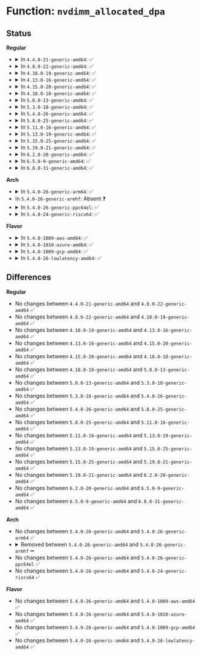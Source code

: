 # Function: <code>nvdimm_allocated_dpa</code>

## Status
<b>Regular</b>
<ul>
<li>
<details>
<summary>In <code>4.4.0-21-generic-amd64</code>: ✅</summary>

```c
resource_size_t nvdimm_allocated_dpa(struct nvdimm_drvdata * ndd, struct nd_label_id * label_id)
```

```json
{
  "name": "nvdimm_allocated_dpa",
  "collision_type": "Unique Global",
  "inline_type": "No",
  "funcs": [
    {
      "addr": 18446744071584715856,
      "name": "nvdimm_allocated_dpa",
      "external": true,
      "loc": "drivers/nvdimm/dimm_devs.c:514",
      "file": "drivers/nvdimm/dimm_devs.c",
      "inline": "seen, unknown",
      "caller_inline": [],
      "caller_func": [
        "drivers/nvdimm/namespace_devs.c:size_store"
      ]
    }
  ],
  "symbols": [
    {
      "addr": 18446744071584715856,
      "name": "nvdimm_allocated_dpa",
      "section": ".text",
      "bind": "STB_GLOBAL",
      "size": 81
    }
  ]
}
```
</details>
</li>
<li>
<details>
<summary>In <code>4.8.0-22-generic-amd64</code>: ✅</summary>

```c
resource_size_t nvdimm_allocated_dpa(struct nvdimm_drvdata * ndd, struct nd_label_id * label_id)
```

```json
{
  "name": "nvdimm_allocated_dpa",
  "collision_type": "Unique Global",
  "inline_type": "No",
  "funcs": [
    {
      "addr": 18446744071585066800,
      "name": "nvdimm_allocated_dpa",
      "external": true,
      "loc": "drivers/nvdimm/dimm_devs.c:523",
      "file": "drivers/nvdimm/dimm_devs.c",
      "inline": "seen, unknown",
      "caller_inline": [],
      "caller_func": [
        "drivers/nvdimm/namespace_devs.c:size_store"
      ]
    }
  ],
  "symbols": [
    {
      "addr": 18446744071585066800,
      "name": "nvdimm_allocated_dpa",
      "section": ".text",
      "bind": "STB_GLOBAL",
      "size": 81
    }
  ]
}
```
</details>
</li>
<li>
<details>
<summary>In <code>4.10.0-19-generic-amd64</code>: ✅</summary>

```c
resource_size_t nvdimm_allocated_dpa(struct nvdimm_drvdata * ndd, struct nd_label_id * label_id)
```

```json
{
  "name": "nvdimm_allocated_dpa",
  "collision_type": "Unique Global",
  "inline_type": "No",
  "funcs": [
    {
      "addr": 18446744071585251488,
      "name": "nvdimm_allocated_dpa",
      "external": true,
      "loc": "drivers/nvdimm/dimm_devs.c:654",
      "file": "drivers/nvdimm/dimm_devs.c",
      "inline": "seen, unknown",
      "caller_inline": [],
      "caller_func": [
        "drivers/nvdimm/namespace_devs.c:size_store"
      ]
    }
  ],
  "symbols": [
    {
      "addr": 18446744071585251488,
      "name": "nvdimm_allocated_dpa",
      "section": ".text",
      "bind": "STB_GLOBAL",
      "size": 81
    }
  ]
}
```
</details>
</li>
<li>
<details>
<summary>In <code>4.13.0-16-generic-amd64</code>: ✅</summary>

```c
resource_size_t nvdimm_allocated_dpa(struct nvdimm_drvdata * ndd, struct nd_label_id * label_id)
```

```json
{
  "name": "nvdimm_allocated_dpa",
  "collision_type": "Unique Global",
  "inline_type": "No",
  "funcs": [
    {
      "addr": 18446744071585333472,
      "name": "nvdimm_allocated_dpa",
      "external": true,
      "loc": "drivers/nvdimm/dimm_devs.c:615",
      "file": "drivers/nvdimm/dimm_devs.c",
      "inline": "seen, unknown",
      "caller_inline": [],
      "caller_func": [
        "drivers/nvdimm/namespace_devs.c:size_store"
      ]
    }
  ],
  "symbols": [
    {
      "addr": 18446744071585333472,
      "name": "nvdimm_allocated_dpa",
      "section": ".text",
      "bind": "STB_GLOBAL",
      "size": 89
    }
  ]
}
```
</details>
</li>
<li>
<details>
<summary>In <code>4.15.0-20-generic-amd64</code>: ✅</summary>

```c
resource_size_t nvdimm_allocated_dpa(struct nvdimm_drvdata * ndd, struct nd_label_id * label_id)
```

```json
{
  "name": "nvdimm_allocated_dpa",
  "collision_type": "Unique Global",
  "inline_type": "No",
  "funcs": [
    {
      "addr": 18446744071585761536,
      "name": "nvdimm_allocated_dpa",
      "external": true,
      "loc": "drivers/nvdimm/dimm_devs.c:634",
      "file": "drivers/nvdimm/dimm_devs.c",
      "inline": "seen, unknown",
      "caller_inline": [],
      "caller_func": [
        "drivers/nvdimm/namespace_devs.c:size_store"
      ]
    }
  ],
  "symbols": [
    {
      "addr": 18446744071585761536,
      "name": "nvdimm_allocated_dpa",
      "section": ".text",
      "bind": "STB_GLOBAL",
      "size": 89
    }
  ]
}
```
</details>
</li>
<li>
<details>
<summary>In <code>4.18.0-10-generic-amd64</code>: ✅</summary>

```c
resource_size_t nvdimm_allocated_dpa(struct nvdimm_drvdata * ndd, struct nd_label_id * label_id)
```

```json
{
  "name": "nvdimm_allocated_dpa",
  "collision_type": "Unique Global",
  "inline_type": "No",
  "funcs": [
    {
      "addr": 18446744071586007920,
      "name": "nvdimm_allocated_dpa",
      "external": true,
      "loc": "drivers/nvdimm/dimm_devs.c:666",
      "file": "drivers/nvdimm/dimm_devs.c",
      "inline": "seen, unknown",
      "caller_inline": [],
      "caller_func": [
        "drivers/nvdimm/namespace_devs.c:size_store"
      ]
    }
  ],
  "symbols": [
    {
      "addr": 18446744071586007920,
      "name": "nvdimm_allocated_dpa",
      "section": ".text",
      "bind": "STB_GLOBAL",
      "size": 89
    }
  ]
}
```
</details>
</li>
<li>
<details>
<summary>In <code>5.0.0-13-generic-amd64</code>: ✅</summary>

```c
resource_size_t nvdimm_allocated_dpa(struct nvdimm_drvdata * ndd, struct nd_label_id * label_id)
```

```json
{
  "name": "nvdimm_allocated_dpa",
  "collision_type": "Unique Global",
  "inline_type": "No",
  "funcs": [
    {
      "addr": 18446744071586146480,
      "name": "nvdimm_allocated_dpa",
      "external": true,
      "loc": "drivers/nvdimm/dimm_devs.c:866",
      "file": "drivers/nvdimm/dimm_devs.c",
      "inline": "seen, unknown",
      "caller_inline": [],
      "caller_func": [
        "drivers/nvdimm/namespace_devs.c:size_store"
      ]
    }
  ],
  "symbols": [
    {
      "addr": 18446744071586146480,
      "name": "nvdimm_allocated_dpa",
      "section": ".text",
      "bind": "STB_GLOBAL",
      "size": 89
    }
  ]
}
```
</details>
</li>
<li>
<details>
<summary>In <code>5.3.0-18-generic-amd64</code>: ✅</summary>

```c
resource_size_t nvdimm_allocated_dpa(struct nvdimm_drvdata * ndd, struct nd_label_id * label_id)
```

```json
{
  "name": "nvdimm_allocated_dpa",
  "collision_type": "Unique Global",
  "inline_type": "No",
  "funcs": [
    {
      "addr": 18446744071586381888,
      "name": "nvdimm_allocated_dpa",
      "external": true,
      "loc": "drivers/nvdimm/dimm_devs.c:865",
      "file": "drivers/nvdimm/dimm_devs.c",
      "inline": "seen, unknown",
      "caller_inline": [],
      "caller_func": [
        "drivers/nvdimm/namespace_devs.c:__size_store"
      ]
    }
  ],
  "symbols": [
    {
      "addr": 18446744071586381888,
      "name": "nvdimm_allocated_dpa",
      "section": ".text",
      "bind": "STB_GLOBAL",
      "size": 89
    }
  ]
}
```
</details>
</li>
<li>
<details>
<summary>In <code>5.4.0-26-generic-amd64</code>: ✅</summary>

```c
resource_size_t nvdimm_allocated_dpa(struct nvdimm_drvdata * ndd, struct nd_label_id * label_id)
```

```json
{
  "name": "nvdimm_allocated_dpa",
  "collision_type": "Unique Global",
  "inline_type": "No",
  "funcs": [
    {
      "addr": 18446744071586529840,
      "name": "nvdimm_allocated_dpa",
      "external": true,
      "loc": "drivers/nvdimm/dimm_devs.c:793",
      "file": "drivers/nvdimm/dimm_devs.c",
      "inline": "seen, unknown",
      "caller_inline": [],
      "caller_func": [
        "drivers/nvdimm/namespace_devs.c:__size_store"
      ]
    }
  ],
  "symbols": [
    {
      "addr": 18446744071586529840,
      "name": "nvdimm_allocated_dpa",
      "section": ".text",
      "bind": "STB_GLOBAL",
      "size": 89
    }
  ]
}
```
</details>
</li>
<li>
<details>
<summary>In <code>5.8.0-25-generic-amd64</code>: ✅</summary>

```c
resource_size_t nvdimm_allocated_dpa(struct nvdimm_drvdata * ndd, struct nd_label_id * label_id)
```

```json
{
  "name": "nvdimm_allocated_dpa",
  "collision_type": "Unique Global",
  "inline_type": "No",
  "funcs": [
    {
      "addr": 18446744071587311152,
      "name": "nvdimm_allocated_dpa",
      "external": true,
      "loc": "drivers/nvdimm/dimm_devs.c:856",
      "file": "drivers/nvdimm/dimm_devs.c",
      "inline": "seen, unknown",
      "caller_inline": [],
      "caller_func": [
        "drivers/nvdimm/namespace_devs.c:__size_store"
      ]
    }
  ],
  "symbols": [
    {
      "addr": 18446744071587311152,
      "name": "nvdimm_allocated_dpa",
      "section": ".text",
      "bind": "STB_GLOBAL",
      "size": 89
    }
  ]
}
```
</details>
</li>
<li>
<details>
<summary>In <code>5.11.0-16-generic-amd64</code>: ✅</summary>

```c
resource_size_t nvdimm_allocated_dpa(struct nvdimm_drvdata * ndd, struct nd_label_id * label_id)
```

```json
{
  "name": "nvdimm_allocated_dpa",
  "collision_type": "Unique Global",
  "inline_type": "No",
  "funcs": [
    {
      "addr": 18446744071587373184,
      "name": "nvdimm_allocated_dpa",
      "external": true,
      "loc": "drivers/nvdimm/dimm_devs.c:986",
      "file": "drivers/nvdimm/dimm_devs.c",
      "inline": "seen, unknown",
      "caller_inline": [],
      "caller_func": [
        "drivers/nvdimm/namespace_devs.c:__size_store"
      ]
    }
  ],
  "symbols": [
    {
      "addr": 18446744071587373184,
      "name": "nvdimm_allocated_dpa",
      "section": ".text",
      "bind": "STB_GLOBAL",
      "size": 89
    }
  ]
}
```
</details>
</li>
<li>
<details>
<summary>In <code>5.13.0-19-generic-amd64</code>: ✅</summary>

```c
resource_size_t nvdimm_allocated_dpa(struct nvdimm_drvdata * ndd, struct nd_label_id * label_id)
```

```json
{
  "name": "nvdimm_allocated_dpa",
  "collision_type": "Unique Global",
  "inline_type": "No",
  "funcs": [
    {
      "addr": 18446744071587255184,
      "name": "nvdimm_allocated_dpa",
      "external": true,
      "loc": "drivers/nvdimm/dimm_devs.c:986",
      "file": "drivers/nvdimm/dimm_devs.c",
      "inline": "seen, unknown",
      "caller_inline": [],
      "caller_func": [
        "drivers/nvdimm/namespace_devs.c:__size_store"
      ]
    }
  ],
  "symbols": [
    {
      "addr": 18446744071587255184,
      "name": "nvdimm_allocated_dpa",
      "section": ".text",
      "bind": "STB_GLOBAL",
      "size": 89
    }
  ]
}
```
</details>
</li>
<li>
<details>
<summary>In <code>5.15.0-25-generic-amd64</code>: ✅</summary>

```c
resource_size_t nvdimm_allocated_dpa(struct nvdimm_drvdata * ndd, struct nd_label_id * label_id)
```

```json
{
  "name": "nvdimm_allocated_dpa",
  "collision_type": "Unique Global",
  "inline_type": "No",
  "funcs": [
    {
      "addr": 18446744071587822112,
      "name": "nvdimm_allocated_dpa",
      "external": true,
      "loc": "drivers/nvdimm/dimm_devs.c:1004",
      "file": "drivers/nvdimm/dimm_devs.c",
      "inline": "seen, unknown",
      "caller_inline": [],
      "caller_func": [
        "drivers/nvdimm/namespace_devs.c:__size_store"
      ]
    }
  ],
  "symbols": [
    {
      "addr": 18446744071587822112,
      "name": "nvdimm_allocated_dpa",
      "section": ".text",
      "bind": "STB_GLOBAL",
      "size": 89
    }
  ]
}
```
</details>
</li>
<li>
<details>
<summary>In <code>5.19.0-21-generic-amd64</code>: ✅</summary>

```c
resource_size_t nvdimm_allocated_dpa(struct nvdimm_drvdata * ndd, struct nd_label_id * label_id)
```

```json
{
  "name": "nvdimm_allocated_dpa",
  "collision_type": "Unique Global",
  "inline_type": "No",
  "funcs": [
    {
      "addr": 18446744071589170768,
      "name": "nvdimm_allocated_dpa",
      "external": true,
      "loc": "drivers/nvdimm/dimm_devs.c:832",
      "file": "drivers/nvdimm/dimm_devs.c",
      "inline": "seen, unknown",
      "caller_inline": [],
      "caller_func": [
        "drivers/nvdimm/namespace_devs.c:__size_store"
      ]
    }
  ],
  "symbols": [
    {
      "addr": 18446744071589170768,
      "name": "nvdimm_allocated_dpa",
      "section": ".text",
      "bind": "STB_GLOBAL",
      "size": 105
    }
  ]
}
```
</details>
</li>
<li>
<details>
<summary>In <code>6.2.0-20-generic-amd64</code>: ✅</summary>

```c
resource_size_t nvdimm_allocated_dpa(struct nvdimm_drvdata * ndd, struct nd_label_id * label_id)
```

```json
{
  "name": "nvdimm_allocated_dpa",
  "collision_type": "Unique Global",
  "inline_type": "No",
  "funcs": [
    {
      "addr": 18446744071590723104,
      "name": "nvdimm_allocated_dpa",
      "external": true,
      "loc": "drivers/nvdimm/dimm_devs.c:842",
      "file": "drivers/nvdimm/dimm_devs.c",
      "inline": "seen, unknown",
      "caller_inline": [],
      "caller_func": [
        "drivers/nvdimm/namespace_devs.c:__size_store"
      ]
    }
  ],
  "symbols": [
    {
      "addr": 18446744071590723104,
      "name": "nvdimm_allocated_dpa",
      "section": ".text",
      "bind": "STB_GLOBAL",
      "size": 105
    }
  ]
}
```
</details>
</li>
<li>
<details>
<summary>In <code>6.5.0-9-generic-amd64</code>: ✅</summary>

```c
resource_size_t nvdimm_allocated_dpa(struct nvdimm_drvdata * ndd, struct nd_label_id * label_id)
```

```json
{
  "name": "nvdimm_allocated_dpa",
  "collision_type": "Unique Global",
  "inline_type": "No",
  "funcs": [
    {
      "addr": 18446744071591064416,
      "name": "nvdimm_allocated_dpa",
      "external": true,
      "loc": "drivers/nvdimm/dimm_devs.c:842",
      "file": "drivers/nvdimm/dimm_devs.c",
      "inline": "seen, unknown",
      "caller_inline": [],
      "caller_func": [
        "drivers/nvdimm/namespace_devs.c:__size_store"
      ]
    }
  ],
  "symbols": [
    {
      "addr": 18446744071591064416,
      "name": "nvdimm_allocated_dpa",
      "section": ".text",
      "bind": "STB_GLOBAL",
      "size": 105
    }
  ]
}
```
</details>
</li>
<li>
<details>
<summary>In <code>6.8.0-31-generic-amd64</code>: ✅</summary>

```c
resource_size_t nvdimm_allocated_dpa(struct nvdimm_drvdata * ndd, struct nd_label_id * label_id)
```

```json
{
  "name": "nvdimm_allocated_dpa",
  "collision_type": "Unique Global",
  "inline_type": "No",
  "funcs": [
    {
      "addr": 18446744071591409168,
      "name": "nvdimm_allocated_dpa",
      "external": true,
      "loc": "drivers/nvdimm/dimm_devs.c:851",
      "file": "drivers/nvdimm/dimm_devs.c",
      "inline": "seen, unknown",
      "caller_inline": [],
      "caller_func": [
        "drivers/nvdimm/namespace_devs.c:__size_store"
      ]
    }
  ],
  "symbols": [
    {
      "addr": 18446744071591409168,
      "name": "nvdimm_allocated_dpa",
      "section": ".text",
      "bind": "STB_GLOBAL",
      "size": 105
    }
  ]
}
```
</details>
</li>
</ul>
<b>Arch</b>
<ul>
<li>
<details>
<summary>In <code>5.4.0-26-generic-arm64</code>: ✅</summary>

```c
resource_size_t nvdimm_allocated_dpa(struct nvdimm_drvdata * ndd, struct nd_label_id * label_id)
```

```json
{
  "name": "nvdimm_allocated_dpa",
  "collision_type": "Unique Global",
  "inline_type": "No",
  "funcs": [
    {
      "addr": 18446603336499416424,
      "name": "nvdimm_allocated_dpa",
      "external": true,
      "loc": "drivers/nvdimm/dimm_devs.c:793",
      "file": "drivers/nvdimm/dimm_devs.c",
      "inline": "seen, unknown",
      "caller_inline": [],
      "caller_func": [
        "drivers/nvdimm/namespace_devs.c:__size_store"
      ]
    }
  ],
  "symbols": [
    {
      "addr": 18446603336499416424,
      "name": "nvdimm_allocated_dpa",
      "section": ".text",
      "bind": "STB_GLOBAL",
      "size": 108
    }
  ]
}
```
</details>
</li>
<li>
In <code>5.4.0-26-generic-armhf</code>: Absent ❓
</li>
<li>
<details>
<summary>In <code>5.4.0-26-generic-ppc64el</code>: ✅</summary>

```c
resource_size_t nvdimm_allocated_dpa(struct nvdimm_drvdata * ndd, struct nd_label_id * label_id)
```

```json
{
  "name": "nvdimm_allocated_dpa",
  "collision_type": "Unique Global",
  "inline_type": "No",
  "funcs": [
    {
      "addr": 13835058055292659680,
      "name": "nvdimm_allocated_dpa",
      "external": true,
      "loc": "drivers/nvdimm/dimm_devs.c:793",
      "file": "drivers/nvdimm/dimm_devs.c",
      "inline": "seen, unknown",
      "caller_inline": [],
      "caller_func": [
        "drivers/nvdimm/namespace_devs.c:__size_store"
      ]
    }
  ],
  "symbols": [
    {
      "addr": 13835058055292659680,
      "name": "nvdimm_allocated_dpa",
      "section": ".text",
      "bind": "STB_GLOBAL",
      "size": 608
    }
  ]
}
```
</details>
</li>
<li>
<details>
<summary>In <code>5.4.0-24-generic-riscv64</code>: ✅</summary>

```c
resource_size_t nvdimm_allocated_dpa(struct nvdimm_drvdata * ndd, struct nd_label_id * label_id)
```

```json
{
  "name": "nvdimm_allocated_dpa",
  "collision_type": "Unique Global",
  "inline_type": "No",
  "funcs": [
    {
      "addr": 18446743936276644778,
      "name": "nvdimm_allocated_dpa",
      "external": true,
      "loc": "drivers/nvdimm/dimm_devs.c:793",
      "file": "drivers/nvdimm/dimm_devs.c",
      "inline": "seen, unknown",
      "caller_inline": [],
      "caller_func": [
        "drivers/nvdimm/namespace_devs.c:__size_store"
      ]
    }
  ],
  "symbols": [
    {
      "addr": 18446743936276644778,
      "name": "nvdimm_allocated_dpa",
      "section": ".text",
      "bind": "STB_GLOBAL",
      "size": 84
    }
  ]
}
```
</details>
</li>
</ul>
<b>Flavor</b>
<ul>
<li>
<details>
<summary>In <code>5.4.0-1009-aws-amd64</code>: ✅</summary>

```c
resource_size_t nvdimm_allocated_dpa(struct nvdimm_drvdata * ndd, struct nd_label_id * label_id)
```

```json
{
  "name": "nvdimm_allocated_dpa",
  "collision_type": "Unique Global",
  "inline_type": "No",
  "funcs": [
    {
      "addr": 18446744071586220320,
      "name": "nvdimm_allocated_dpa",
      "external": true,
      "loc": "drivers/nvdimm/dimm_devs.c:793",
      "file": "drivers/nvdimm/dimm_devs.c",
      "inline": "seen, unknown",
      "caller_inline": [],
      "caller_func": [
        "drivers/nvdimm/namespace_devs.c:__size_store"
      ]
    }
  ],
  "symbols": [
    {
      "addr": 18446744071586220320,
      "name": "nvdimm_allocated_dpa",
      "section": ".text",
      "bind": "STB_GLOBAL",
      "size": 89
    }
  ]
}
```
</details>
</li>
<li>
<details>
<summary>In <code>5.4.0-1010-azure-amd64</code>: ✅</summary>

```c
resource_size_t nvdimm_allocated_dpa(struct nvdimm_drvdata * ndd, struct nd_label_id * label_id)
```

```json
{
  "name": "nvdimm_allocated_dpa",
  "collision_type": "Unique Global",
  "inline_type": "No",
  "funcs": [
    {
      "addr": 18446744071586038688,
      "name": "nvdimm_allocated_dpa",
      "external": true,
      "loc": "drivers/nvdimm/dimm_devs.c:793",
      "file": "drivers/nvdimm/dimm_devs.c",
      "inline": "seen, unknown",
      "caller_inline": [],
      "caller_func": [
        "drivers/nvdimm/namespace_devs.c:__size_store"
      ]
    }
  ],
  "symbols": [
    {
      "addr": 18446744071586038688,
      "name": "nvdimm_allocated_dpa",
      "section": ".text",
      "bind": "STB_GLOBAL",
      "size": 89
    }
  ]
}
```
</details>
</li>
<li>
<details>
<summary>In <code>5.4.0-1009-gcp-amd64</code>: ✅</summary>

```c
resource_size_t nvdimm_allocated_dpa(struct nvdimm_drvdata * ndd, struct nd_label_id * label_id)
```

```json
{
  "name": "nvdimm_allocated_dpa",
  "collision_type": "Unique Global",
  "inline_type": "No",
  "funcs": [
    {
      "addr": 18446744071586477808,
      "name": "nvdimm_allocated_dpa",
      "external": true,
      "loc": "drivers/nvdimm/dimm_devs.c:793",
      "file": "drivers/nvdimm/dimm_devs.c",
      "inline": "seen, unknown",
      "caller_inline": [],
      "caller_func": [
        "drivers/nvdimm/namespace_devs.c:__size_store"
      ]
    }
  ],
  "symbols": [
    {
      "addr": 18446744071586477808,
      "name": "nvdimm_allocated_dpa",
      "section": ".text",
      "bind": "STB_GLOBAL",
      "size": 89
    }
  ]
}
```
</details>
</li>
<li>
<details>
<summary>In <code>5.4.0-26-lowlatency-amd64</code>: ✅</summary>

```c
resource_size_t nvdimm_allocated_dpa(struct nvdimm_drvdata * ndd, struct nd_label_id * label_id)
```

```json
{
  "name": "nvdimm_allocated_dpa",
  "collision_type": "Unique Global",
  "inline_type": "No",
  "funcs": [
    {
      "addr": 18446744071586589488,
      "name": "nvdimm_allocated_dpa",
      "external": true,
      "loc": "drivers/nvdimm/dimm_devs.c:793",
      "file": "drivers/nvdimm/dimm_devs.c",
      "inline": "seen, unknown",
      "caller_inline": [],
      "caller_func": [
        "drivers/nvdimm/namespace_devs.c:__size_store"
      ]
    }
  ],
  "symbols": [
    {
      "addr": 18446744071586589488,
      "name": "nvdimm_allocated_dpa",
      "section": ".text",
      "bind": "STB_GLOBAL",
      "size": 89
    }
  ]
}
```
</details>
</li>
</ul>

## Differences
<b>Regular</b>
<ul>
<li>
No changes between <code>4.4.0-21-generic-amd64</code> and <code>4.8.0-22-generic-amd64</code> ✅
</li>
<li>
No changes between <code>4.8.0-22-generic-amd64</code> and <code>4.10.0-19-generic-amd64</code> ✅
</li>
<li>
No changes between <code>4.10.0-19-generic-amd64</code> and <code>4.13.0-16-generic-amd64</code> ✅
</li>
<li>
No changes between <code>4.13.0-16-generic-amd64</code> and <code>4.15.0-20-generic-amd64</code> ✅
</li>
<li>
No changes between <code>4.15.0-20-generic-amd64</code> and <code>4.18.0-10-generic-amd64</code> ✅
</li>
<li>
No changes between <code>4.18.0-10-generic-amd64</code> and <code>5.0.0-13-generic-amd64</code> ✅
</li>
<li>
No changes between <code>5.0.0-13-generic-amd64</code> and <code>5.3.0-18-generic-amd64</code> ✅
</li>
<li>
No changes between <code>5.3.0-18-generic-amd64</code> and <code>5.4.0-26-generic-amd64</code> ✅
</li>
<li>
No changes between <code>5.4.0-26-generic-amd64</code> and <code>5.8.0-25-generic-amd64</code> ✅
</li>
<li>
No changes between <code>5.8.0-25-generic-amd64</code> and <code>5.11.0-16-generic-amd64</code> ✅
</li>
<li>
No changes between <code>5.11.0-16-generic-amd64</code> and <code>5.13.0-19-generic-amd64</code> ✅
</li>
<li>
No changes between <code>5.13.0-19-generic-amd64</code> and <code>5.15.0-25-generic-amd64</code> ✅
</li>
<li>
No changes between <code>5.15.0-25-generic-amd64</code> and <code>5.19.0-21-generic-amd64</code> ✅
</li>
<li>
No changes between <code>5.19.0-21-generic-amd64</code> and <code>6.2.0-20-generic-amd64</code> ✅
</li>
<li>
No changes between <code>6.2.0-20-generic-amd64</code> and <code>6.5.0-9-generic-amd64</code> ✅
</li>
<li>
No changes between <code>6.5.0-9-generic-amd64</code> and <code>6.8.0-31-generic-amd64</code> ✅
</li>
</ul>
<b>Arch</b>
<ul>
<li>
No changes between <code>5.4.0-26-generic-amd64</code> and <code>5.4.0-26-generic-arm64</code> ✅
</li>
<li>
<details>
<summary>Removed between <code>5.4.0-26-generic-amd64</code> and <code>5.4.0-26-generic-armhf</code> ➖</summary>

```c
resource_size_t nvdimm_allocated_dpa(struct nvdimm_drvdata * ndd, struct nd_label_id * label_id)
```
</details>
</li>
<li>
No changes between <code>5.4.0-26-generic-amd64</code> and <code>5.4.0-26-generic-ppc64el</code> ✅
</li>
<li>
No changes between <code>5.4.0-26-generic-amd64</code> and <code>5.4.0-24-generic-riscv64</code> ✅
</li>
</ul>
<b>Flavor</b>
<ul>
<li>
No changes between <code>5.4.0-26-generic-amd64</code> and <code>5.4.0-1009-aws-amd64</code> ✅
</li>
<li>
No changes between <code>5.4.0-26-generic-amd64</code> and <code>5.4.0-1010-azure-amd64</code> ✅
</li>
<li>
No changes between <code>5.4.0-26-generic-amd64</code> and <code>5.4.0-1009-gcp-amd64</code> ✅
</li>
<li>
No changes between <code>5.4.0-26-generic-amd64</code> and <code>5.4.0-26-lowlatency-amd64</code> ✅
</li>
</ul>
